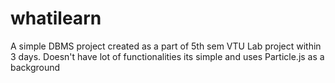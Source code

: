 # whatilearn
A simple DBMS project created as a part of 5th sem VTU Lab project within 3 days. Doesn't have lot of functionalities its simple and uses Particle.js as a background 
